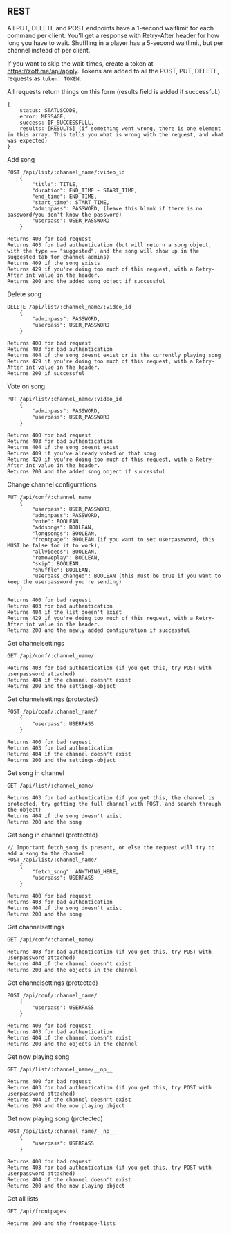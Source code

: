 ## REST

All PUT, DELETE and POST endpoints have a 1-second waitlimit for each command per client. You'll get a response with Retry-After header for how long you have to wait. Shuffling in a player has a 5-second waitlimit, but per channel instead of per client.

If you want to skip the wait-times, create a token at <a href="https://zoff.me/api/apply">https://zoff.me/api/apply</a>. Tokens are added to all the POST, PUT, DELETE, requests as ``` token: TOKEN ```.

All requests return things on this form (results field is added if successful.)

```
{
    status: STATUSCODE,
    error: MESSAGE,
    success: IF_SUCCESSFULL,
    results: [RESULTS] (if something went wrong, there is one element in this array. This tells you what is wrong with the request, and what was expected)
}
```

Add song

```
POST /api/list/:channel_name/:video_id
    {
        "title": TITLE,
        "duration": END_TIME - START_TIME,
        "end_time": END_TIME,
        "start_time": START_TIME,
        "adminpass": PASSWORD, (leave this blank if there is no password/you don't know the password)
        "userpass": USER_PASSWORD
    }

Returns 400 for bad request
Returns 403 for bad authentication (but will return a song object, with the type == "suggested", and the song will show up in the suggested tab for channel-admins)
Returns 409 if the song exists
Returns 429 if you're doing too much of this request, with a Retry-After int value in the header.
Returns 200 and the added song object if successful
```

Delete song
```
DELETE /api/list/:channel_name/:video_id
    {
        "adminpass": PASSWORD,
        "userpass": USER_PASSWORD
    }

Returns 400 for bad request
Returns 403 for bad authentication
Returns 404 if the song doesnt exist or is the currently playing song
Returns 429 if you're doing too much of this request, with a Retry-After int value in the header.
Returns 200 if successful
```

Vote on song
```
PUT /api/list/:channel_name/:video_id
    {
        "adminpass": PASSWORD,
        "userpass": USER_PASSWORD
    }

Returns 400 for bad request
Returns 403 for bad authentication
Returns 404 if the song doesnt exist
Returns 409 if you've already voted on that song
Returns 429 if you're doing too much of this request, with a Retry-After int value in the header.
Returns 200 and the added song object if successful
```

Change channel configurations
```
PUT /api/conf/:channel_name
    {
        "userpass": USER_PASSWORD,
        "adminpass": PASSWORD,
        "vote": BOOLEAN,
        "addsongs": BOOLEAN,
        "longsongs": BOOLEAN,
        "frontpage": BOOLEAN (if you want to set userpassword, this MUST be false for it to work),
        "allvideos": BOOLEAN,
        "removeplay": BOOLEAN,
        "skip": BOOLEAN,
        "shuffle": BOOLEAN,
        "userpass_changed": BOOLEAN (this must be true if you want to keep the userpassword you're sending)
    }

Returns 400 for bad request
Returns 403 for bad authentication
Returns 404 if the list doesn't exist
Returns 429 if you're doing too much of this request, with a Retry-After int value in the header.
Returns 200 and the newly added configuration if successful
```

Get channelsettings
```
GET /api/conf/:channel_name/

Returns 403 for bad authentication (if you get this, try POST with userpassword attached)
Returns 404 if the channel doesn't exist
Returns 200 and the settings-object
```

Get channelsettings (protected)
```
POST /api/conf/:channel_name/
    {
        "userpass": USERPASS
    }

Returns 400 for bad request
Returns 403 for bad authentication
Returns 404 if the channel doesn't exist
Returns 200 and the settings-object
```

Get song in channel
```
GET /api/list/:channel_name/

Returns 403 for bad authentication (if you get this, the channel is protected, try getting the full channel with POST, and search through the object)
Returns 404 if the song doesn't exist
Returns 200 and the song
```

Get song in channel (protected)
```
// Important fetch_song is present, or else the request will try to add a song to the channel
POST /api/list/:channel_name/
    {
        "fetch_song": ANYTHING_HERE,
        "userpass": USERPASS
    }

Returns 400 for bad request
Returns 403 for bad authentication
Returns 404 if the song doesn't exist
Returns 200 and the song
```

Get channelsettings
```
GET /api/conf/:channel_name/

Returns 403 for bad authentication (if you get this, try POST with userpassword attached)
Returns 404 if the channel doesn't exist
Returns 200 and the objects in the channel
```

Get channelsettings (protected)
```
POST /api/conf/:channel_name/
    {
        "userpass": USERPASS
    }

Returns 400 for bad request
Returns 403 for bad authentication
Returns 404 if the channel doesn't exist
Returns 200 and the objects in the channel
```

Get now playing song
```
GET /api/list/:channel_name/__np__

Returns 400 for bad request
Returns 403 for bad authentication (if you get this, try POST with userpassword attached)
Returns 404 if the channel doesn't exist
Returns 200 and the now playing object
```

Get now playing song (protected)
```
POST /api/list/:channel_name/__np__
    {
        "userpass": USERPASS
    }

Returns 400 for bad request
Returns 403 for bad authentication (if you get this, try POST with userpassword attached)
Returns 404 if the channel doesn't exist
Returns 200 and the now playing object
```

Get all lists
```
GET /api/frontpages

Returns 200 and the frontpage-lists
```
